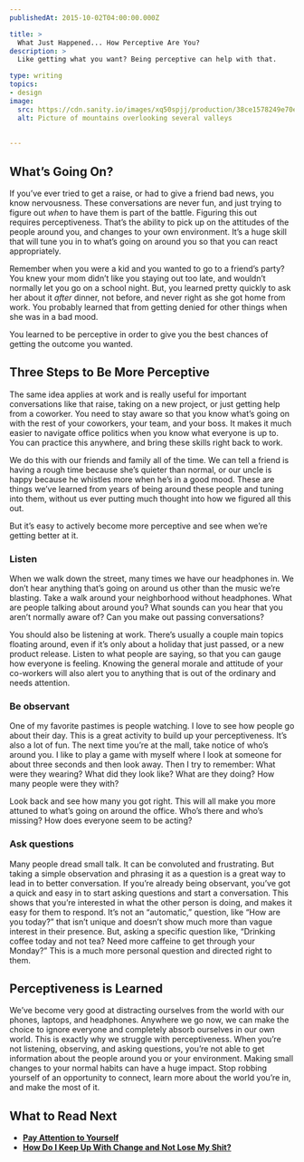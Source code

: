 ```yaml
---
publishedAt: 2015-10-02T04:00:00.000Z

title: >
  What Just Happened... How Perceptive Are You?
description: >
  Like getting what you want? Being perceptive can help with that.

type: writing
topics:
- design
image:
  src: https://cdn.sanity.io/images/xq50spjj/production/38ce1578249e70ea2976826118cf52c824288465-3300x2200.jpg
  alt: Picture of mountains overlooking several valleys
  
  
---
```


## What’s Going On?

If you’ve ever tried to get a raise, or had to give a friend bad news, you know nervousness. These conversations are never fun, and just trying to figure out _when_ to have them is part of the battle. Figuring this out requires perceptiveness. That’s the ability to pick up on the attitudes of the people around you, and changes to your own environment. It’s a huge skill that will tune you in to what’s going on around you so that you can react appropriately.

Remember when you were a kid and you wanted to go to a friend’s party? You knew your mom didn’t like you staying out too late, and wouldn’t normally let you go on a school night. But, you learned pretty quickly to ask her about it _after_ dinner, not before, and never right as she got home from work. You probably learned that from getting denied for other things when she was in a bad mood.

You learned to be perceptive in order to give you the best chances of getting the outcome you wanted.

## Three Steps to Be More Perceptive

The same idea applies at work and is really useful for important conversations like that raise, taking on a new project, or just getting help from a coworker. You need to stay aware so that you know what’s going on with the rest of your coworkers, your team, and your boss. It makes it much easier to navigate office politics when you know what everyone is up to. You can practice this anywhere, and bring these skills right back to work.

We do this with our friends and family all of the time. We can tell a friend is having a rough time because she’s quieter than normal, or our uncle is happy because he whistles more when he’s in a good mood. These are things we’ve learned from years of being around these people and tuning into them, without us ever putting much thought into how we figured all this out.

But it’s easy to actively become more perceptive and see when we’re getting better at it.

### Listen

When we walk down the street, many times we have our headphones in. We don’t hear anything that’s going on around us other than the music we’re blasting. Take a walk around your neighborhood without headphones. What are people talking about around you? What sounds can you hear that you aren’t normally aware of? Can you make out passing conversations?

You should also be listening at work. There’s usually a couple main topics floating around, even if it’s only about a holiday that just passed, or a new product release. Listen to what people are saying, so that you can gauge how everyone is feeling. Knowing the general morale and attitude of your co-workers will also alert you to anything that is out of the ordinary and needs attention.

### Be observant

One of my favorite pastimes is people watching. I love to see how people go about their day. This is a great activity to build up your perceptiveness. It’s also a lot of fun. The next time you’re at the mall, take notice of who’s around you. I like to play a game with myself where I look at someone for about three seconds and then look away. Then I try to remember: What were they wearing? What did they look like? What are they doing? How many people were they with?

Look back and see how many you got right. This will all make you more attuned to what’s going on around the office. Who’s there and who’s missing? How does everyone seem to be acting?

### Ask questions

Many people dread small talk. It can be convoluted and frustrating. But taking a simple observation and phrasing it as a question is a great way to lead in to better conversation. If you’re already being observant, you’ve got a quick and easy in to start asking questions and start a conversation. This shows that you’re interested in what the other person is doing, and makes it easy for them to respond. It’s not an “automatic,” question, like “How are you today?” that isn’t unique and doesn’t show much more than vague interest in their presence. But, asking a specific question like, “Drinking coffee today and not tea? Need more caffeine to get through your Monday?” This is a much more personal question and directed right to them.

## Perceptiveness is Learned

We’ve become very good at distracting ourselves from the world with our phones, laptops, and headphones. Anywhere we go now, we can make the choice to ignore everyone and completely absorb ourselves in our own world. This is exactly why we struggle with perceptiveness. When you’re not listening, observing, and asking questions, you’re not able to get information about the people around you or your environment. Making small changes to your normal habits can have a huge impact. Stop robbing yourself of an opportunity to connect, learn more about the world you’re in, and make the most of it.

## What to Read Next

* [**Pay Attention to Yourself**](https://marisamorby.com/pay-attention-to-yourself/)
* [**How Do I Keep Up With Change and Not Lose My Shit?**](https://marisamorby.com/keep-up-with-change/)